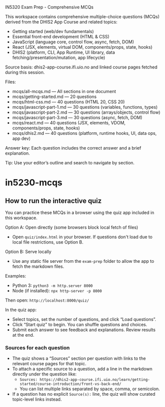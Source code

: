 IN5320 Exam Prep - Comprehensive MCQs

This workspace contains comprehensive multiple-choice questions (MCQs) derived from the DHIS2 App Course and related topics:
- Getting started (web/dev fundamentals)
- Essential front-end development (HTML & CSS)
- JavaScript (language core, control flow, async, fetch, DOM)
- React (JSX, elements, virtual DOM, components/props, state, hooks)
- DHIS2 (platform, CLI, App Runtime, UI library, data fetching/presentation/mutation, app lifecycle)

Source basis: dhis2-app-course.ifi.uio.no and linked course pages fetched during this session.

Files:
- mcqs/all-mcqs.md — All sections in one document
- mcqs/getting-started.md — 20 questions
- mcqs/html-css.md — 40 questions (HTML 20, CSS 20)
- mcqs/javascript-part-1.md — 30 questions (variables, functions, types)
- mcqs/javascript-part-2.md — 30 questions (arrays/objects, control flow)
- mcqs/javascript-part-3.md — 30 questions (async, fetch, DOM)
- mcqs/react.md — 40 questions (JSX, elements, VDOM, components/props, state, hooks)
- mcqs/dhis2.md — 40 questions (platform, runtime hooks, UI, data ops, app dev)

Answer key: Each question includes the correct answer and a brief explanation.

Tip: Use your editor’s outline and search to navigate by section.
# in5230-mcqs

## How to run the interactive quiz

You can practice these MCQs in a browser using the quiz app included in this workspace.

Option A: Open directly (some browsers block local fetch of files)
- Open `quiz/index.html` in your browser. If questions don't load due to local file restrictions, use Option B.

Option B: Serve locally
- Use any static file server from the `exam-prep` folder to allow the app to fetch the markdown files.

Examples:
- Python 3: `python3 -m http.server 8000`
- Node (if installed): `npx http-server -p 8000`

Then open: `http://localhost:8000/quiz/`

In the quiz app:
- Select topics, set the number of questions, and click “Load questions”.
- Click “Start quiz” to begin. You can shuffle questions and choices.
- Submit each answer to see feedback and explanations. Review results at the end.

### Sources for each question
- The quiz shows a “Sources” section per question with links to the relevant course pages for that topic.
- To attach a specific source to a question, add a line in the markdown directly under the question like:
	- `Sources: https://dhis2-app-course.ifi.uio.no/learn/getting-started/course-introduction/front-vs-back-end/`
	- You can list multiple links separated by space, comma, or semicolon.
- If a question has no explicit `Source(s):` line, the quiz will show curated topic-level links instead.
